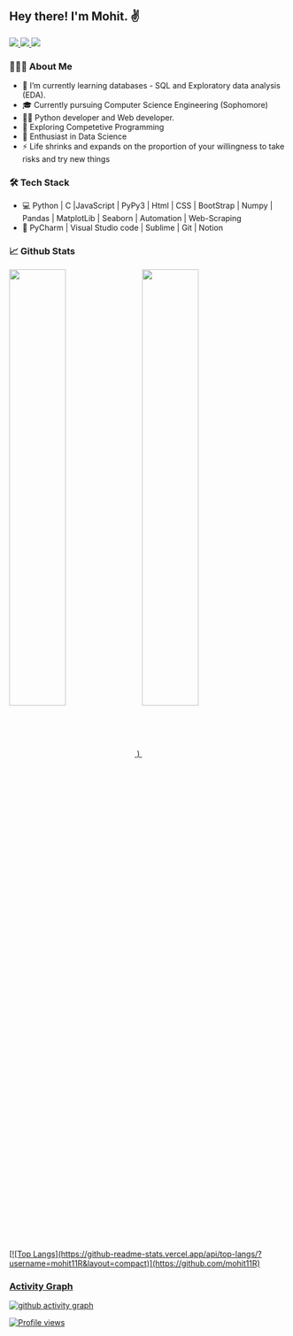 <h2> Hey there! I'm Mohit. ✌️</h2>

 
<!--    <a href="http://twitter.com/Mohit__11">
    <img src="https://img.shields.io/badge/-Twitter-blue?style=flat-square&logo=twitter&logoColor=white" />
  </a> -->
   <a href="https://www.linkedin.com/in/mohit-11r/">
    <img src="https://img.shields.io/badge/-LinkedIn-0e76a8?style=flat-square&logo=Linkedin&logoColor=white" />
  </a>
<!--   <a href="https://leetcode.com/mohit_11/">
    <img src="https://img.shields.io/badge/-Leetcode-yellow?style=flat-square&logo=Leetcode&logoColor=white"/>
  </a> -->
    <a href="https://www.hackerrank.com/Mohit_11">
    <img src="https://img.shields.io/badge/-HackerRank-green?style=flat-square&logo=Hackerrank&logoColor=white"/>
  </a>
<!--   <a href="https://www.hackerearth.com/@mohit2611">
    <img src="https://img.shields.io/badge/-Hackerearth-purple?style=flat-square&logo=Hackerearth&logoColor=white"/>
  </a> -->
  <a href="https://www.codechef.com/users/mohit_0011">
    <img src="https://img.shields.io/badge/-Codechef-brown?style=flat-square&logo=Codechef&logoColor=white"/>
  </a>

<br>
<h3> 👨🏻‍💻 About Me </h3>

- 🔭 I’m currently learning databases - SQL and Exploratory data analysis (EDA).
- 🎓 Currently pursuing Computer Science Engineering (Sophomore) 
- 👨‍💻 Python developer and Web developer.
- 🔭 Exploring Competetive Programming
- 🌱 Enthusiast in Data Science
- ⚡ Life shrinks and expands on the proportion of your willingness to take risks and try new things 

<h3>🛠 Tech Stack</h3>

- 💻 Python | C |JavaScript | PyPy3 | Html | CSS | BootStrap | Numpy | Pandas | MatplotLib | Seaborn | Automation | Web-Scraping
- 🔧 PyCharm | Visual Studio code | Sublime | Git | Notion 

### 📈 **Github Stats**
<div float= "left">
<a href="https://github.com/ssbeast">
<img width="45%" align="center" src="https://github-readme-stats.vercel.app/api?username=mohit11R&layout=compact&show_icons=true&include_all_commits=true&theme=blue-green&count_private=true">
<!-- <a href="https://github.com/remcohalman/github-readme-stats">
<img width="45%" align="center" src="https://github-readme-streak-stats.herokuapp.com/?user=mohit11R&layout=compact&theme=radical&custom_title=streak-stats-ty&hide_border=false&layout=compact" />
  </a> -->)
  <a href="https://github.com/remcohalman/github-readme-stats">
<img width="45%" align="center" src="https://github-readme-streak-stats.herokuapp.com/?user=mohit11R&layout=compact&theme=radical&custom_title=streak-stats-ty&hide_border=false&layout=compact" />
</div>
 <br>
[![Top Langs](https://github-readme-stats.vercel.app/api/top-langs/?username=mohit11R&layout=compact)](https://github.com/mohit11R)

### **Activity Graph**

![ github activity graph](https://activity-graph.herokuapp.com/graph?username=mohit11R&theme=github&area=true)

![Profile views](https://gpvc.arturio.dev/mohit11R) 

